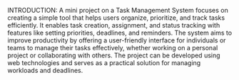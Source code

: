 INTRODUCTION:
A mini project on a Task Management System focuses on creating a simple tool that helps
users organize, prioritize, and track tasks efficiently. It enables task creation, assignment,
and status tracking with features like setting priorities, deadlines, and reminders. The
system aims to improve productivity by offering a user-friendly interface for individuals
or teams to manage their tasks effectively, whether working on a personal project or
collaborating with others. The project can be developed using web technologies and
serves as a practical solution for managing workloads and deadlines.